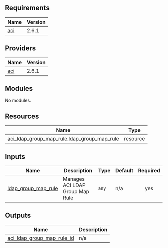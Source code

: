 ## Requirements

| Name | Version |
|------|---------|
| <a name="requirement_aci"></a> [aci](#requirement\_aci) | 2.6.1 |

## Providers

| Name | Version |
|------|---------|
| <a name="provider_aci"></a> [aci](#provider\_aci) | 2.6.1 |

## Modules

No modules.

## Resources

| Name | Type |
|------|------|
| [aci_ldap_group_map_rule.ldap_group_map_rule](https://registry.terraform.io/providers/ciscodevnet/aci/2.6.1/docs/resources/ldap_group_map_rule) | resource |

## Inputs

| Name | Description | Type | Default | Required |
|------|-------------|------|---------|:--------:|
| <a name="input_ldap_group_map_rule"></a> [ldap\_group\_map\_rule](#input\_ldap\_group\_map\_rule) | Manages ACI LDAP Group Map Rule | `any` | n/a | yes |

## Outputs

| Name | Description |
|------|-------------|
| <a name="output_aci_ldap_group_map_rule_id"></a> [aci\_ldap\_group\_map\_rule\_id](#output\_aci\_ldap\_group\_map\_rule\_id) | n/a |
